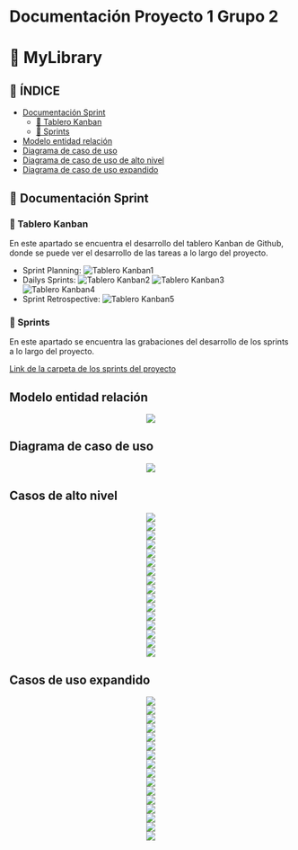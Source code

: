 # Documentación Proyecto 1 Grupo 2

# 📕 MyLibrary

## 📝 ÍNDICE
- [Documentación Sprint](#documentación-sprint)
    - [📌 Tablero Kanban](#tablero-kanban)
    - [📍 Sprints](#sprints)  
- [Modelo entidad relación](#modelo-entidad-relación)
- [Diagrama de caso de uso](#diagrama-de-caso-de-uso)
- [Diagrama de caso de uso de alto nivel](#diagrama-de-caso-de-uso-de-alto-nivel)
- [Diagrama de caso de uso expandido](#diagrama-de-caso-de-uso-expandido)

## 📃 Documentación Sprint

### 📌 Tablero Kanban

En este apartado se encuentra el desarrollo del tablero Kanban de Github, donde se puede ver el desarrollo de las tareas a lo largo del proyecto.

- Sprint Planning:
    ![Tablero Kanban1](./imgs/k1.jpeg)
- Dailys Sprints:
    ![Tablero Kanban2](./imgs/k2.jpeg)
    ![Tablero Kanban3](./imgs/k3.jpeg)
    ![Tablero Kanban4](./imgs/k4.jpeg)
- Sprint Retrospective:
    ![Tablero Kanban5](./imgs/k5.jpeg)

### 📍 Sprints

En este apartado se encuentra las grabaciones del desarrollo de los sprints a lo largo del proyecto.

[Link de la carpeta de los sprints del proyecto](https://drive.google.com/drive/folders/1M3uXQ7G3BFGp8JHneZMErmo0loB-Db1O?usp=sharing)

## Modelo entidad relación
<div align="center"><img src="./imgs/database.png"/></div>


## Diagrama de caso de uso
<div align="center"><img src="./imgs/Diagrama.png"/></div>

## Casos de alto nivel

<div align="center"><img src="./imgs/AltoNivel/AN1.png"/></div>

<div align="center"><img src="./imgs/AltoNivel/AN2.png"/></div>

<div align="center"><img src="./imgs/AltoNivel/AN3.png"/></div>

<div align="center"><img src="./imgs/AltoNivel/AN4.png"/></div>

<div align="center"><img src="./imgs/AltoNivel/AN5.png"/></div>

<div align="center"><img src="./imgs/AltoNivel/AN6.png"/></div>

<div align="center"><img src="./imgs/AltoNivel/AN7.png"/></div>

<div align="center"><img src="./imgs/AltoNivel/AN8.png"/></div>

<div align="center"><img src="./imgs/AltoNivel/AN9.png"/></div>

<div align="center"><img src="./imgs/AltoNivel/AN10.png"/></div>

<div align="center"><img src="./imgs/AltoNivel/AN11.png"/></div>

<div align="center"><img src="./imgs/AltoNivel/AN12.png"/></div>

<div align="center"><img src="./imgs/AltoNivel/AN13.png"/></div>

<div align="center"><img src="./imgs/AltoNivel/AN14.png"/></div>

<div align="center"><img src="./imgs/AltoNivel/AN15.png"/></div>

<div align="center"><img src="./imgs/AltoNivel/AN16.png"/></div>

## Casos de uso expandido

<div align="center"><img src="./imgs/Ext/E1.png"/></div>

<div align="center"><img src="./imgs/Ext/E2.png"/></div>

<div align="center"><img src="./imgs/Ext/E3.png"/></div>

<div align="center"><img src="./imgs/Ext/E4.png"/></div>

<div align="center"><img src="./imgs/Ext/E5.png"/></div>

<div align="center"><img src="./imgs/Ext/E6.png"/></div>

<div align="center"><img src="./imgs/Ext/E7.png"/></div>

<div align="center"><img src="./imgs/Ext/E8.png"/></div>

<div align="center"><img src="./imgs/Ext/E9.png"/></div>

<div align="center"><img src="./imgs/Ext/E10.png"/></div>

<div align="center"><img src="./imgs/Ext/E11.png"/></div>

<div align="center"><img src="./imgs/Ext/E12.png"/></div>

<div align="center"><img src="./imgs/Ext/E13.png"/></div>

<div align="center"><img src="./imgs/Ext/E14.png"/></div>

<div align="center"><img src="./imgs/Ext/E15.png"/></div>

<div align="center"><img src="./imgs/Ext/E16.png"/></div>